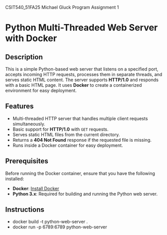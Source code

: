 CSIT540_51FA25
Michael Gluck
Program Assignment 1

# Python Multi-Threaded Web Server with Docker

## Description

This is a simple Python-based web server that listens on a specified port, accepts incoming HTTP requests, processes them in separate threads, and serves static HTML content. The server supports **HTTP/1.0** and responds with a basic HTML page. It uses **Docker** to create a containerized environment for easy deployment.

## Features

- Multi-threaded HTTP server that handles multiple client requests simultaneously.
- Basic support for **HTTP/1.0** with `GET` requests.
- Serves static HTML files from the current directory.
- Returns a **404 Not Found** response if the requested file is missing.
- Runs inside a Docker container for easy deployment.

## Prerequisites

Before running the Docker container, ensure that you have the following installed:

- **Docker**: [Install Docker](https://docs.docker.com/get-docker/)
- **Python 3.x**: Required for building and running the Python web server.

## Instructions

- docker build -t python-web-server .
- docker run -p 6789:6789 python-web-server
